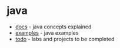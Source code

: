 # java
* [docs](docs) - java concepts explained
* [examples](examples) - java examples
* [todo](todo) - labs and projects to be completed

